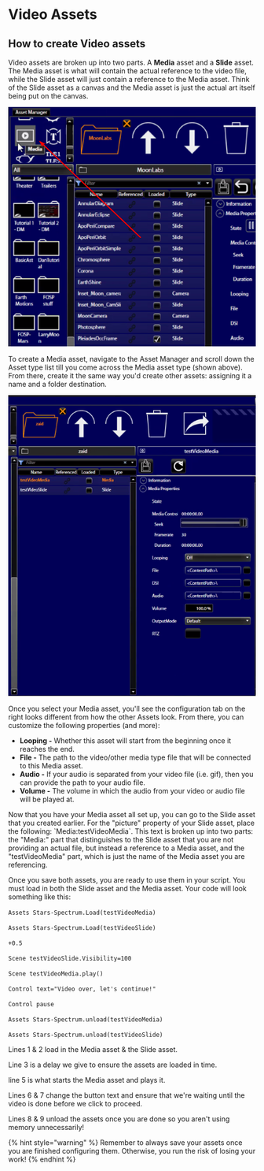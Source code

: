 # Video Assets



## How to create Video assets

Video assets are broken up into two parts. A **Media** asset and a **Slide** asset. The Media asset is what will contain the actual reference to the video file, while the Slide asset will just contain a reference to the Media asset. Think of the Slide asset as a canvas and the Media asset is just the actual art itself being put on the canvas. 

![Media asset](../.gitbook/assets/image%20%2816%29.png)

To create a Media asset, navigate to the Asset Manager and scroll down the Asset type list till you come across the Media asset type \(shown above\). From there, create it the same way you'd create other assets: assigning it a name and a folder destination. 

![Media asset configuration tab](../.gitbook/assets/image%20%2815%29.png)

Once you select your Media asset, you'll see the configuration tab on the right looks different from how the other Assets look. From there, you can customize the following properties \(and more\):

* **Looping -** Whether this asset will start from the beginning once it reaches the end.
* **File -** The path to the video/other media type file that will be connected to this Media asset.
* **Audio -** If your audio is separated from your video file \(i.e. gif\), then you can provide the path to your audio file.
* **Volume -** The volume in which the audio from your video or audio file will be played at.

Now that you have your Media asset all set up, you can go to the Slide asset that you created earlier. For the "picture" property of your Slide asset, place the following: \`Media:testVideoMedia\`. This text is broken up into two parts:  the "Media:" part that distinguishes to the Slide asset that you are not providing an actual file, but instead a reference to a Media asset, and the "testVideoMedia" part, which is just the name of the Media asset you are referencing.

Once you save both assets, you are ready to use them in your script. You must load in both the Slide asset and the Media asset. Your code will look something like this:

`Assets Stars-Spectrum.Load(testVideoMedia)` 

`Assets Stars-Spectrum.Load(testVideoSlide)` 

`+0.5`

`Scene testVideoSlide.Visibility=100` 

`Scene testVideoMedia.play()`

`Control text="Video over, let's continue!"`

`Control pause`

`Assets Stars-Spectrum.unload(testVideoMedia)` 

`Assets Stars-Spectrum.unload(testVideoSlide)`

Lines 1 & 2 load in the Media asset & the Slide asset. 

Line 3 is a delay we give to ensure the assets are loaded in time. 

line 5 is what starts the Media asset and plays it. 

Lines 6 & 7 change the button text and ensure that we're waiting until the video is done before we click to proceed.

Lines 8 & 9 unload the assets once you are done so you aren't using memory unnecessarily!

{% hint style="warning" %}
Remember to always save your assets once you are finished configuring them. Otherwise, you run the risk of losing your work!
{% endhint %}

